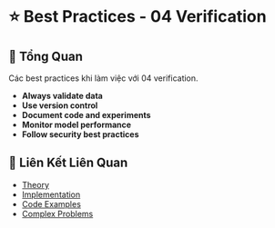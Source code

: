 # ⭐ Best Practices - 04 Verification

## 🎯 Tổng Quan

Các best practices khi làm việc với 04 verification.

- **Always validate data**
- **Use version control**
- **Document code and experiments**
- **Monitor model performance**
- **Follow security best practices**

## 🔗 Liên Kết Liên Quan

- [Theory](./THEORY_04_verification.md)
- [Implementation](./IMPLEMENTATION_04_verification.md)
- [Code Examples](./CODE_EXAMPLES_04_verification.md)
- [Complex Problems](./COMPLEX_PROBLEMS.md)
